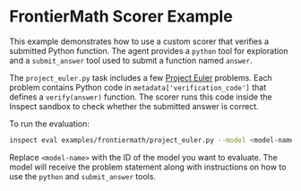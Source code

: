# FrontierMath Scorer Example

This example demonstrates how to use a custom scorer that verifies a submitted
Python function. The agent provides a `python` tool for exploration and a
`submit_answer` tool used to submit a function named `answer`.

The `project_euler.py` task includes a few [Project Euler](https://projecteuler.net/)
problems. Each problem contains Python code in `metadata['verification_code']`
that defines a `verify(answer)` function. The scorer runs this code inside the
Inspect sandbox to check whether the submitted answer is correct.

To run the evaluation:

```bash
inspect eval examples/frontiermath/project_euler.py --model <model-name>
```

Replace `<model-name>` with the ID of the model you want to evaluate. The model
will receive the problem statement along with instructions on how to use the
`python` and `submit_answer` tools.
